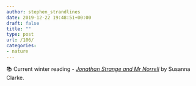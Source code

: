 ```yaml
---
author: stephen_strandlines
date: 2019-12-22 19:48:51+00:00
draft: false
title: ""
type: post
url: /106/
categories:
- nature
---
```


📚 Current winter reading - [_Jonathan Strange and Mr Norrell_](https://en.m.wikipedia.org/wiki/Jonathan_Strange_&_Mr_Norrell) by Susanna Clarke.
